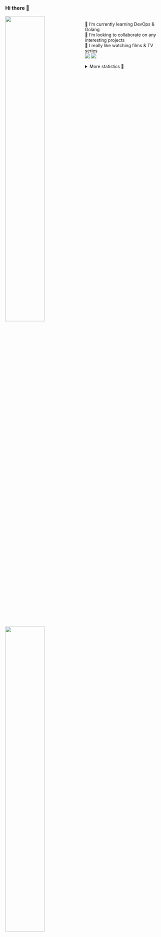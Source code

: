 ### Hi there 👋


[<img align="left" width="50%" src="https://github-readme-stats.vercel.app/api?username=rufusnufus&hide=issues&show_icons=true&count_private=true&theme=transparent&title_color=FF6F40&text_color=FBF9F8&icon_color=F48242&hide_border=true&hide_title=true#gh-dark-mode-only">](https://metrics.lecoq.io/rufusnufus#gh-dark-mode-only)
[<img align="left" width="50%" src="https://github-readme-stats.vercel.app/api?username=rufusnufus&hide=issues&show_icons=true&count_private=true&theme=transparent&title_color=FF6533&text_color=4D4644&icon_color=FF8038&hide_border=true&hide_title=true#gh-light-mode-only">](https://metrics.lecoq.io/rufusnufus#gh-light-mode-only)

<p>
  <br>
  🌱 I’m currently learning DevOps & Golang</br>
  👯 I’m looking to collaborate on any interesting projects</br>
  🎥 I really like watching films & TV series</br>
  <a href="https://linkedin.com/in/rufusnufus"><img src="https://img.shields.io/badge/linkedin-0077B5.svg?style=for-the-badge&logo=linkedin&logoColor=white"/></a>
  <a href="https://t.me/rufusnufus"><img src="https://img.shields.io/badge/-telegram-black?style=for-the-badge&color=blue&logo=telegram"/></a>
</p>

<p text-align="left">
<details>
  <summary>More statistics 👀</summary><br/>

<!--START_SECTION:waka-->
![Code Time](http://img.shields.io/badge/Code%20Time-721%20hrs%2037%20mins-blue)

![Profile Views](http://img.shields.io/badge/Profile%20Views-0-blue)

**I'm an Early 🐤** 

```text
🌞 Morning                15624 commits       ██████░░░░░░░░░░░░░░░░░░░   22.68 % 
🌆 Daytime                40033 commits       ███████████████░░░░░░░░░░   58.10 % 
🌃 Evening                11924 commits       ████░░░░░░░░░░░░░░░░░░░░░   17.31 % 
🌙 Night                  1317 commits        ░░░░░░░░░░░░░░░░░░░░░░░░░   01.91 % 
```
📅 **I'm Most Productive on Monday** 

```text
Monday                   14942 commits       █████░░░░░░░░░░░░░░░░░░░░   21.69 % 
Tuesday                  12803 commits       █████░░░░░░░░░░░░░░░░░░░░   18.58 % 
Wednesday                14369 commits       █████░░░░░░░░░░░░░░░░░░░░   20.86 % 
Thursday                 13212 commits       █████░░░░░░░░░░░░░░░░░░░░   19.18 % 
Friday                   11656 commits       ████░░░░░░░░░░░░░░░░░░░░░   16.92 % 
Saturday                 1302 commits        ░░░░░░░░░░░░░░░░░░░░░░░░░   01.89 % 
Sunday                   614 commits         ░░░░░░░░░░░░░░░░░░░░░░░░░   00.89 % 
```


📊 **This Week I Spent My Time On** 

```text
💬 Programming Languages: 
Other                    2 hrs 11 mins       ███████░░░░░░░░░░░░░░░░░░   27.34 % 
Terraform                1 hr 56 mins        ██████░░░░░░░░░░░░░░░░░░░   24.30 % 
HCL                      1 hr 11 mins        ████░░░░░░░░░░░░░░░░░░░░░   14.84 % 
Bash                     53 mins             ███░░░░░░░░░░░░░░░░░░░░░░   11.18 % 
Python                   39 mins             ██░░░░░░░░░░░░░░░░░░░░░░░   08.22 % 

🔥 Editors: 
VS Code                  5 hrs 55 mins       ███████████████████░░░░░░   74.17 % 
iTerm2                   2 hrs 3 mins        ██████░░░░░░░░░░░░░░░░░░░   25.83 % 
```

**I Mostly Code in Go** 

```text
Go                       41 repos            ██████░░░░░░░░░░░░░░░░░░░   22.16 % 
Python                   17 repos            ██░░░░░░░░░░░░░░░░░░░░░░░   09.19 % 
Smarty                   12 repos            ██░░░░░░░░░░░░░░░░░░░░░░░   06.49 % 
HCL                      8 repos             █░░░░░░░░░░░░░░░░░░░░░░░░   04.32 % 
Kotlin                   8 repos             █░░░░░░░░░░░░░░░░░░░░░░░░   04.32 % 
```




 Last Updated on 06/03/2024 01:09:40 UTC
<!--END_SECTION:waka-->

</details>
</p>

